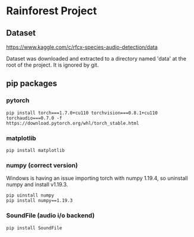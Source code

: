 # Rainforest Project

## **Dataset**
https://www.kaggle.com/c/rfcx-species-audio-detection/data

Dataset was downloaded and extracted to a directory named 'data' at the root of the project. It is ignored by git. 

## **pip packages**

### **pytorch**
    pip install torch===1.7.0+cu110 torchvision===0.8.1+cu110 torchaudio===0.7.0 -f https://download.pytorch.org/whl/torch_stable.html

### **matplotlib**
    pip install matplotlib

### **numpy (correct version)**

Windows is having an issue importing torch with numpy 1.19.4, so uninstall numpy and install v1.19.3.

    pip uinstall numpy
    pip install numpy==1.19.3

### **SoundFile (audio i/o backend)**
    pip install SoundFile